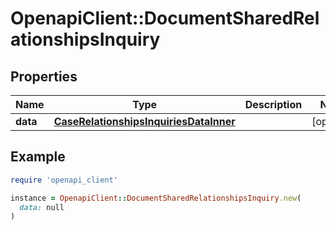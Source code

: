 # OpenapiClient::DocumentSharedRelationshipsInquiry

## Properties

| Name | Type | Description | Notes |
| ---- | ---- | ----------- | ----- |
| **data** | [**CaseRelationshipsInquiriesDataInner**](CaseRelationshipsInquiriesDataInner.md) |  | [optional] |

## Example

```ruby
require 'openapi_client'

instance = OpenapiClient::DocumentSharedRelationshipsInquiry.new(
  data: null
)
```


